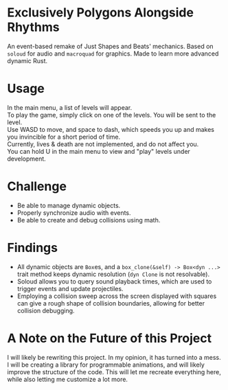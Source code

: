# Exclusively Polygons Alongside Rhythms
An event-based remake of Just Shapes and Beats' mechanics. Based on `soloud` for audio and `macroquad` for graphics. Made to learn more advanced dynamic Rust.

# Usage
In the main menu, a list of levels will appear.\
To play the game, simply click on one of the levels. You will be sent to the level.\
Use WASD to move, and space to dash, which speeds you up and makes you invincible for a short period of time.\
Currently, lives & death are not implemented, and do not affect you.\
You can hold U in the main menu to view and "play" levels under development.

# Challenge
- Be able to manage dynamic objects.
- Properly synchronize audio with events.
- Be able to create and debug collisions using math.

# Findings
- All dynamic objects are `Box`es, and a `box_clone(&self) -> Box<dyn ...>` trait method keeps dynamic resolution (`dyn Clone` is not resolvable).
- Soloud allows you to query sound playback times, which are used to trigger events and update projectiles.
- Employing a collision sweep across the screen displayed with squares can give a rough shape of collision boundaries, allowing for better collision debugging.

# A Note on the Future of this Project
I will likely be rewriting this project. In my opinion, it has turned into a mess. I will be creating a library for programmable animations, and will likely improve the structure of the code. This will let me recreate everything here, while also letting me customize a lot more.